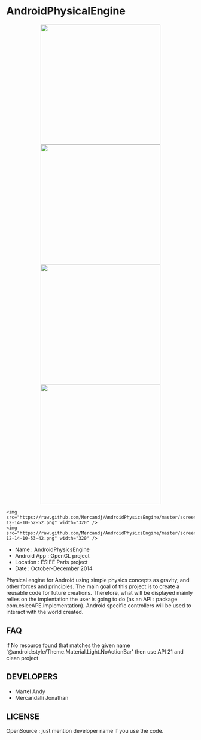 AndroidPhysicalEngine
=====================

<p align="center">
	<img src="https://raw.github.com/Mercandj/AndroidPhysicsEngine/master/screenshot/Screenshot_2014-12-14-10-30-06.png" width="320" />
	<img src="https://raw.github.com/Mercandj/AndroidPhysicsEngine/master/screenshot/Screenshot_2014-12-14-10-32-25.png" width="320" />
	<img src="https://raw.github.com/Mercandj/AndroidPhysicsEngine/master/screenshot/Screenshot_2014-12-14-10-33-42.png" width="320" />
	<img src="https://raw.github.com/Mercandj/AndroidPhysicsEngine/master/screenshot/Screenshot_2014-12-14-10-34-32.png" width="320" />

	<img src="https://raw.github.com/Mercandj/AndroidPhysicsEngine/master/screenshot/Screenshot_2014-12-14-10-52-52.png" width="320" />
	<img src="https://raw.github.com/Mercandj/AndroidPhysicsEngine/master/screenshot/Screenshot_2014-12-14-10-53-42.png" width="320" />
</p>

* Name : AndroidPhysicsEngine
* Android App : OpenGL project
* Location : ESIEE Paris project
* Date : October-December 2014

Physical engine for Android using simple physics concepts as gravity, and other forces and principles.
The main goal of this project is to create a reusable code for future creations. Therefore, what will be displayed mainly relies on the implentation the user is going to do (as an API : package com.esieeAPE.implementation).
Android specific controllers will be used to interact with the world created.


## FAQ

if
No resource found that matches the given name '@android:style/Theme.Material.Light.NoActionBar'
then
use API 21 and clean project


## DEVELOPERS

* Martel Andy
* Mercandalli Jonathan


## LICENSE

OpenSource : just mention developer name if you use the code.